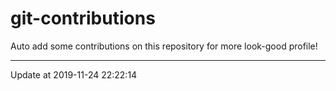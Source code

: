 # git-contributions

Auto add some contributions on this repository for more look-good profile!

---

Update at 2019-11-24 22:22:14
